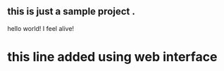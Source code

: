 ## this is just a sample project .

hello world! I feel alive!
# this line added using web interface
